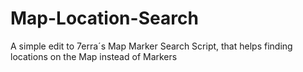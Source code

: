 # Map-Location-Search
A simple edit to 7erra´s Map Marker Search Script, that helps finding locations on the Map instead of Markers
